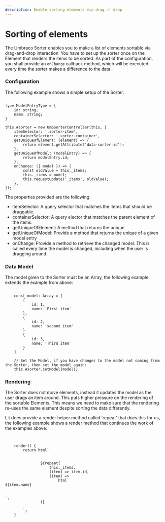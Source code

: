 ```yaml
---
description: Enable sorting elements via drag n' drop
---
```


# Sorting of elements

The Umbraco Sorter enables you to make a list of elements sortable via drag-and-drop interaction.
You have to set up the sorter once on the Element that renders the items to be sorted.
As part of the configuration, you shall provide an `onChange` callback method, which will be executed every time the sorter makes a difference to the data.

### Configuration

The following example shows a simple setup of the Sorter.

<pre class="language-typescript"><code class="lang-typescript">
type ModelEntryType = {
    id: string;
    name: string;
}

this.#sorter = new UmbSorterController<ModelEntryType, HTMLElement>(this, {
    itemSelector: '.sorter-item',
    containerSelector: '.sorter-container',
    getUniqueOfElement: (element) => {
        return element.getAttribute('data-sorter-id');
    },
    getUniqueOfModel: (modelEntry) => {
        return modelEntry.id;
    },
    onChange: ({ model }) => {
        const oldValue = this._items;
        this._items = model;
        this.requestUpdate('_items', oldValue);
    },
});
</code></pre>

The properties provided are the following:

-   itemSelector: A query selector that matches the items that should be draggable.
-   containerSelector: A query elector that matches the parent element of the items.
-   getUniqueOfElement: A method that returns the unique
-   getUniqueOfModel: Provide a method that returns the unique of a given model entry
-   onChange: Provide a method to retrieve the changed model. This is called every time the model is changed, including when the user is dragging around.

### Data Model

The model given to the Sorter must be an Array, the following example extends the example from above:

<pre class="language-typescript"><code class="lang-typescript">
    const model: Array<ModelEntryType> = [
        {
            id: 1,
            name: 'First item'
        },
        {
            id: 2,
            name: 'second item'
        }
        {
            id: 3,
            name: 'Third item'
        }
    ]

    // Set the Model, if you have changes to the model not coming from the Sorter, then set the model again:
    this.#sorter.setModel(model);
</code></pre>

### Rendering

The Sorter does not move elements, instead it updates the model as the user drags an item around. This puts higher pressure on the rendering of the sortable Elements. This means we need to make sure that the rendering re-uses the same element despite sorting the data differently.

Lit does provide a render helper method called 'repeat' that does this for us, the following example shows a render method that continues the work of the examples above:

<pre class="language-typescript"><code class="lang-typescript">

    render() {
		return html`
			<div class="sorter-container">
				${repeat(
					this._items,
					(item) => item.id,
					(item) =>
						html`<div data-sorter-id=${item.name}>${item.name}</div>
						</div>`,
				)}
			</div>
		`;
	}
</code></pre>
